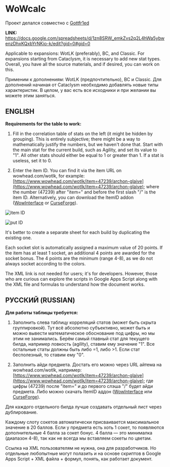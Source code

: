 # WoWcalc

Проект делался совместно с [Gottfr1ed](https://github.com/Gottfr1ed)

**LINK:** https://docs.google.com/spreadsheets/d/1zn8SRW_emkZvs2q2L4hWa5ybwenzDhxKQxbYrNKio-k/edit?gid=0#gid=0

Applicable to expansions: WotLK (preferably), BC, and Classic. For expansions starting from Cataclysm, it is necessary to add new stat types. Overall, you have all the source materials, and if desired, you can work on this.

Применим к дополнениям: WotLK (предпочтительно), BC и Classic. Для дополнений начиная от Cataclysm необходимо добавлять новые типы характеристик. В целом, у вас есть все исходники и при желании вы можете этим заняться.

## ENGLISH

**Requirements for the table to work:**

1. Fill in the correlation table of stats on the left (it might be hidden by grouping). This is entirely subjective; there might be a way to mathematically justify the numbers, but we haven't done that. Start with the main stat for the current build, such as Agility, and set its value to "1". All other stats should either be equal to 1 or greater than 1. If a stat is useless, set it to 0.

2. Enter the item ID. You can find it via the item URL on wowhead.com/wotlk, for example: [https://www.wowhead.com/wotlk/item=47239/archon-glaive](https://www.wowhead.com/wotlk/item=47239/archon-glaive); where the number (47239) after "item=" and before the first slash "/" is the item ID. Alternatively, you can download the ItemID addon ([WowInterface](https://www.wowinterface.com/downloads/info22048-ItemID.html) or [CurseForge](https://www.curseforge.com/wow/addons/project-3985)).

![item ID](https://github.com/user-attachments/assets/1c3aa9f3-dc75-47f7-8f19-109b346d2585)


![put ID](https://github.com/user-attachments/assets/77d670ff-e697-4f73-97e4-ea98ee859561)


It's better to create a separate sheet for each build by duplicating the existing one.

Each socket slot is automatically assigned a maximum value of 20 points. If the item has at least 1 socket, an additional 4 points are awarded for the socket bonus. The 4 points are the minimum (range 4-8), as we do not always socket according to the colors.

The XML link is not needed for users; it's for developers. However, those who are curious can explore the scripts in Google Apps Script along with the XML file and formulas to understand how the document works.

## РУССКИЙ (RUSSIAN)

**Для работы таблицы требуется:**

1. Заполнить слева таблицу корреляций статов (может быть скрыта группировкой). Тут всё абсолютно субъективно, может быть и можно вывести математическое обоснование под цифры, но мы этим не занимались. Берём самый главный стат для текущего билда, например ловкость (agility), ставим ему значение "1". Все остальные статы должны быть либо =1, либо >1. Если стат бесполезный, то ставим ему "0".

2. Заполнить айди предмета. Достать его можно через URL айтема на wowhead.com/wotlk, например: [https://www.wowhead.com/wotlk/item=47239/archon-glaive](https://www.wowhead.com/wotlk/item=47239/archon-glaive); где цифры (47239) после "item=" и до первого слэша "/" будет айди предмета. Либо можно скачать ItemID аддон ([WowInterface](https://www.wowinterface.com/downloads/info22048-ItemID.html) или [CurseForge](https://www.curseforge.com/wow/addons/project-3985)).

Для каждого отдельного билда лучше создавать отдельный лист через дублирование.

Каждому слоту сокетов автоматически присваивается максимальное значение в 20 баллов. Если у предмета есть хоть 1 сокет, то появляются дополнительные 4 балла за сокет бонус. 4 балла — это минималка (диапазон 4-8), так как не всегда мы вставляем сокеты по цветам.

Ссылка на XML пользователям не нужна, она для разработчиков. Но отдельные любопытные могут полазить и на основе скриптов в Google Apps Script + XML файла + формул, понять, как работает документ.
